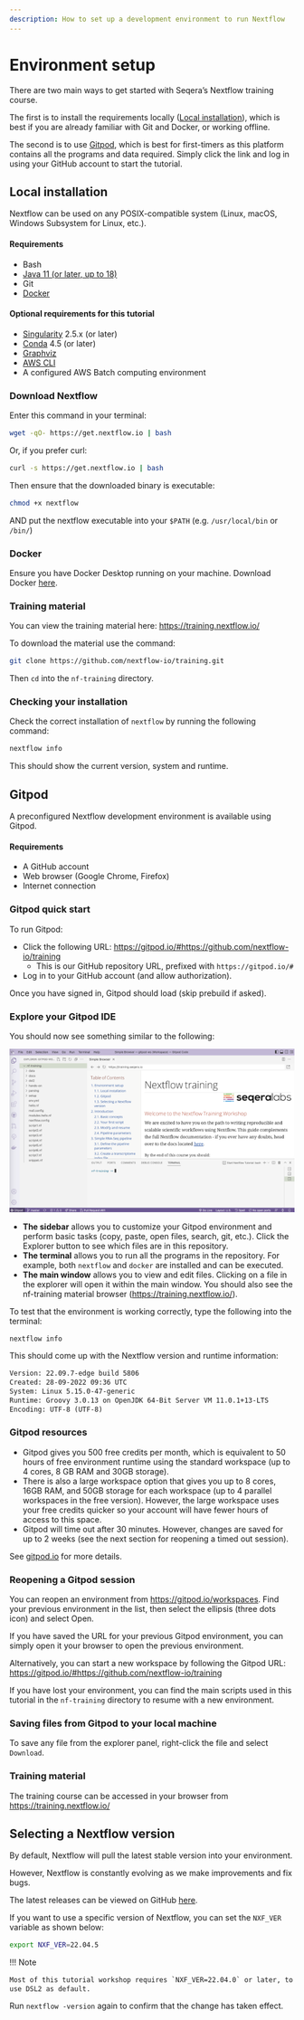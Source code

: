```yaml
---
description: How to set up a development environment to run Nextflow
---
```


# Environment setup

There are two main ways to get started with Seqera’s Nextflow training course.

The first is to install the requirements locally ([Local installation](#local-installation)), which is best if you are already familiar with Git and Docker, or working offline.

The second is to use [Gitpod](#gitpod), which is best for first-timers as this platform contains all the programs and data required. Simply click the link and log in using your GitHub account to start the tutorial.

## Local installation

Nextflow can be used on any POSIX-compatible system (Linux, macOS, Windows Subsystem for Linux, etc.).

#### Requirements

-   Bash
-   [Java 11 (or later, up to 18)](https://www.oracle.com/technetwork/java/javase/downloads/index.html)
-   Git
-   [Docker](https://docs.docker.com/get-docker/)

#### Optional requirements for this tutorial

-   [Singularity](https://github.com/sylabs/singularity) 2.5.x (or later)
-   [Conda](https://conda.io/) 4.5 (or later)
-   [Graphviz](http://www.graphviz.org/)
-   [AWS CLI](https://aws.amazon.com/cli/)
-   A configured AWS Batch computing environment

### Download Nextflow

Enter this command in your terminal:

```bash
wget -qO- https://get.nextflow.io | bash
```

Or, if you prefer curl:

```bash
curl -s https://get.nextflow.io | bash
```

Then ensure that the downloaded binary is executable:

```bash
chmod +x nextflow
```

AND put the nextflow executable into your `$PATH` (e.g. `/usr/local/bin` or `/bin/`)

### Docker

Ensure you have Docker Desktop running on your machine. Download Docker [here](https://docs.docker.com/get-docker/).

### Training material

You can view the training material here: <https://training.nextflow.io/>

To download the material use the command:

```bash
git clone https://github.com/nextflow-io/training.git
```

Then `cd` into the `nf-training` directory.

### Checking your installation

Check the correct installation of `nextflow` by running the following command:

```bash
nextflow info
```

This should show the current version, system and runtime.

## Gitpod

A preconfigured Nextflow development environment is available using Gitpod.

#### Requirements

-   A GitHub account
-   Web browser (Google Chrome, Firefox)
-   Internet connection

### Gitpod quick start

To run Gitpod:

-   Click the following URL: <https://gitpod.io/#https://github.com/nextflow-io/training>
    -   This is our GitHub repository URL, prefixed with `https://gitpod.io/#`
-   Log in to your GitHub account (and allow authorization).

Once you have signed in, Gitpod should load (skip prebuild if asked).

### Explore your Gitpod IDE

You should now see something similar to the following:

![Gitpod welcome](img/gitpod.welcome.png)

-   **The sidebar** allows you to customize your Gitpod environment and perform basic tasks (copy, paste, open files, search, git, etc.). Click the Explorer button to see which files are in this repository.
-   **The terminal** allows you to run all the programs in the repository. For example, both `nextflow` and `docker` are installed and can be executed.
-   **The main window** allows you to view and edit files. Clicking on a file in the explorer will open it within the main window. You should also see the nf-training material browser (<https://training.nextflow.io/>).

To test that the environment is working correctly, type the following into the terminal:

```bash
nextflow info
```

This should come up with the Nextflow version and runtime information:

```
Version: 22.09.7-edge build 5806
Created: 28-09-2022 09:36 UTC
System: Linux 5.15.0-47-generic
Runtime: Groovy 3.0.13 on OpenJDK 64-Bit Server VM 11.0.1+13-LTS
Encoding: UTF-8 (UTF-8)
```

### Gitpod resources

-   Gitpod gives you 500 free credits per month, which is equivalent to 50 hours of free environment runtime using the standard workspace (up to 4 cores, 8 GB RAM and 30GB storage).
-   There is also a large workspace option that gives you up to 8 cores, 16GB RAM, and 50GB storage for each workspace (up to 4 parallel workspaces in the free version). However, the large workspace uses your free credits quicker so your account will have fewer hours of access to this space.
-   Gitpod will time out after 30 minutes. However, changes are saved for up to 2 weeks (see the next section for reopening a timed out session).

See [gitpod.io](https://www.gitpod.io) for more details.

### Reopening a Gitpod session

You can reopen an environment from <https://gitpod.io/workspaces>. Find your previous environment in the list, then select the ellipsis (three dots icon) and select Open.

If you have saved the URL for your previous Gitpod environment, you can simply open it your browser to open the previous environment.

Alternatively, you can start a new workspace by following the Gitpod URL: <https://gitpod.io/#https://github.com/nextflow-io/training>

If you have lost your environment, you can find the main scripts used in this tutorial in the `nf-training` directory to resume with a new environment.

### Saving files from Gitpod to your local machine

To save any file from the explorer panel, right-click the file and select `Download`.

### Training material

The training course can be accessed in your browser from <https://training.nextflow.io/>

## Selecting a Nextflow version

By default, Nextflow will pull the latest stable version into your environment.

However, Nextflow is constantly evolving as we make improvements and fix bugs.

The latest releases can be viewed on GitHub [here](https://github.com/nextflow-io/nextflow).

If you want to use a specific version of Nextflow, you can set the `NXF_VER` variable as shown below:

```bash
export NXF_VER=22.04.5
```

!!! Note

    Most of this tutorial workshop requires `NXF_VER=22.04.0` or later, to use DSL2 as default.

Run `nextflow -version` again to confirm that the change has taken effect.
